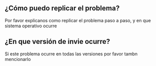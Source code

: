 ## ¿Cómo puedo replicar el problema?
Por favor explicanos como replicar el problema paso a paso, y en que sistema operativo ocurre
## ¿En que versión de invie ocurre?
Si este problema ocurre en todas las versiones por favor tambn mencionarlo
